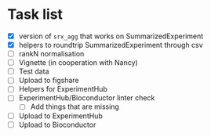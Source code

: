 # Task list


- [X] version of `srx_agg` that works on SummarizedExperiment
- [X] helpers to roundtrip SummarizedExperiment through csv
- [ ] rankN normalisation
- [ ] Vignette (in cooperation with Nancy)
- [ ] Test data
- [ ] Upload to figshare
- [ ] Helpers for ExperimentHub
- [ ] ExperimentHub/Bioconductor linter check
  - [ ] Add things that are missing
- [ ] Upload to ExperimentHub
- [ ] Upload to Bioconductor
